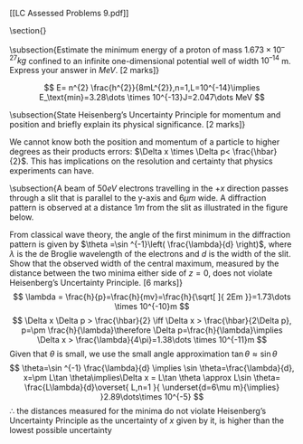 [[LC Assessed Problems 9.pdf]]

\section{}

\subsection{Estimate the minimum energy of a proton of mass $1.673 \times 10^{–27} kg$ confined to an infinite one-dimensional potential well of width $10^{–14}$ m. Express your answer in $MeV$. [2 marks]}

$$
E= n^{2} \frac{h^{2}}{8mL^{2}},n=1,L=10^{-14}\implies E_\text{min}=3.28\dots \times 10^{-13}J=2.047\dots MeV
$$

\subsection{State Heisenberg’s Uncertainty Principle for momentum and position and briefly explain its physical significance. [2 marks]}

We cannot know both the position and momentum of a particle to higher degrees as their products errors: $\Delta x \times \Delta p< \frac{\hbar}{2}$. This has implications on the resolution and certainty that physics experiments can have.

\subsection{A beam of $50 eV$ electrons travelling in the $+x$ direction passes through a slit that is parallel to the y-axis and $6 \mu m$ wide. A diffraction pattern is observed at a distance $1 m$ from the slit as illustrated in the figure below.

From classical wave theory, the angle of the first minimum in the diffraction pattern is given by $\theta =\sin ^{-1}\left( \frac{\lambda}{d} \right)$, where $\lambda$ is the de Broglie wavelength of the electrons and $d$ is the width of the slit. Show that the observed width of the central maximum, measured by the distance between the two minima either side of $z=0$, does not violate Heisenberg’s Uncertainty Principle. [6 marks]}
$$
\lambda = \frac{h}{p}=\frac{h}{mv}=\frac{h}{\sqrt[  ]{ 2Em }}=1.73\dots \times 10^{-10}m
$$
$$
\Delta x \Delta p > \frac{\hbar}{2} \iff \Delta x > \frac{\hbar}{2\Delta p}, p=\pm \frac{h}{\lambda}\therefore \Delta p=\frac{h}{\lambda}\implies \Delta x > \frac{\lambda}{4\pi}=1.38\dots \times 10^{-11}m
$$
Given that $\theta$ is small, we use the small angle approximation $\tan \theta\approx \sin \theta$
$$
 \theta=\sin ^{-1} \frac{\lambda}{d}  \implies \sin \theta=\frac{\lambda}{d}, x=\pm L\tan \theta\implies\Delta x = L\tan \theta \approx L\sin \theta= \frac{L\lambda}{d}\overset{ L,n=1 }{ \underset{d=6\mu m}{\implies} }2.89\dots\times 10^{-5}
$$
$\therefore$ the distances measured for the minima do not violate Heisenberg’s Uncertainty Principle as the uncertainty of $x$ given by it, is higher than the lowest possible uncertainty